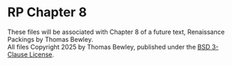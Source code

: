 # RP Chapter 8
These files will be associated with Chapter 8 of a future text, Renaissance Packings by Thomas Bewley.<BR>
All files Copyright 2025 by Thomas Bewley, published under the <a href="https://github.com/tbewley/RR/blob/main/LICENSE">BSD 3-Clause License</a>.
